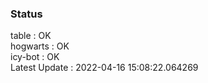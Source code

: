 ### Status


table : OK  
hogwarts : OK  
icy-bot : OK  
Latest Update : 2022-04-16 15:08:22.064269
